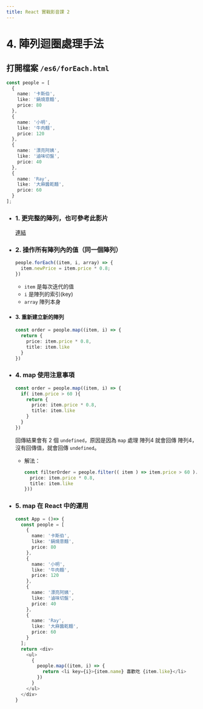 ```yaml
---
title: React 實戰影音課 2
---
```


# 4. 陣列迴圈處理手法
## 打開檔案 `/es6/forEach.html`
  ```ts
  const people = [
    {
      name: '卡斯伯',
      like: '鍋燒意麵',
      price: 80
    },
    {
      name: '小明',
      like: '牛肉麵',
      price: 120
    },
    {
      name: '漂亮阿姨',
      like: '滷味切盤',
      price: 40
    },
    {
      name: 'Ray',
      like: '大麻醬乾麵',
      price: 60
    }
  ];
  ```

  - ### 1. 更完整的陣列，也可參考此影片
    [連結](https://www.youtube.com/watch?v=_vFuDQ_6Xt8)

  - ### 2. 操作所有陣列內的值（同一個陣列）
    ```ts
    people.forEach((item, i, array) => {
      item.newPrice = item.price * 0.8;
    })
    ```
    - `item` 是每次迭代的值
    - `i` 是陣列的索引(key)
    - `array` 陣列本身

  - #### 3. 重新建立新的陣列
    ```ts
    const order = people.map((item, i) => {
      return {
        price: item.price * 0.8,
        title: item.like
      }
    })
    ```

  - ### 4. map 使用注意事項
    ```ts
    const order = people.map((item, i) => {
      if( item.price > 60 ){
        return {
          price: item.price * 0.8,
          title: item.like
        }
      }
    })
    ```

    回傳結果會有 2 個 `undefined`，原因是因為 `map` 處理 陣列4 就會回傳 陣列4，沒有回傳值，就會回傳 `undefined`。

    - 解法：
      ```ts
      const filterOrder = people.filter(( item ) => item.price > 60 ).map((item, i) => ({
        price: item.price * 0.8,
        title: item.like
      }))
      ```

  - ### 5. map 在 React 中的運用
    ```ts
    const App = ()=> {
      const people = [
        {
          name: '卡斯伯',
          like: '鍋燒意麵',
          price: 80
        },
        {
          name: '小明',
          like: '牛肉麵',
          price: 120
        },
        {
          name: '漂亮阿姨',
          like: '滷味切盤',
          price: 40
        },
        {
          name: 'Ray',
          like: '大麻醬乾麵',
          price: 60
        }
      ];
      return <div>
        <ul>
          {
            people.map((item, i) => {
              return <li key={i}>{item.name} 喜歡吃 {item.like}</li>
            })
          }
        </ul>
      </div>
    }
    ```